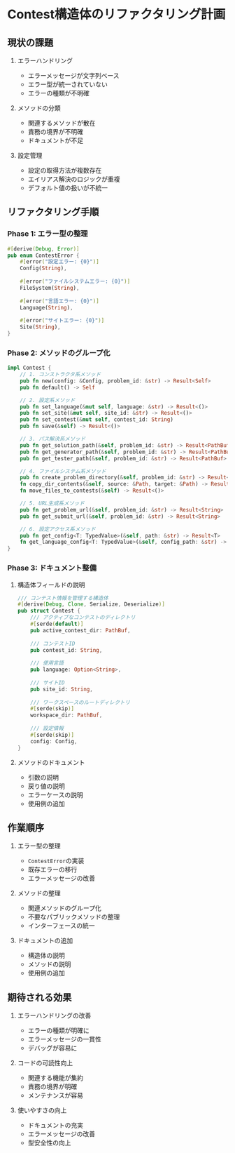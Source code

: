 # Contest構造体のリファクタリング計画

## 現状の課題

1. エラーハンドリング
   - エラーメッセージが文字列ベース
   - エラー型が統一されていない
   - エラーの種類が不明確

2. メソッドの分類
   - 関連するメソッドが散在
   - 責務の境界が不明確
   - ドキュメントが不足

3. 設定管理
   - 設定の取得方法が複数存在
   - エイリアス解決のロジックが重複
   - デフォルト値の扱いが不統一

## リファクタリング手順

### Phase 1: エラー型の整理

```rust
#[derive(Debug, Error)]
pub enum ContestError {
    #[error("設定エラー: {0}")]
    Config(String),
    
    #[error("ファイルシステムエラー: {0}")]
    FileSystem(String),
    
    #[error("言語エラー: {0}")]
    Language(String),
    
    #[error("サイトエラー: {0}")]
    Site(String),
}
```

### Phase 2: メソッドのグループ化

```rust
impl Contest {
    // 1. コンストラクタ系メソッド
    pub fn new(config: &Config, problem_id: &str) -> Result<Self>
    pub fn default() -> Self

    // 2. 設定系メソッド
    pub fn set_language(&mut self, language: &str) -> Result<()>
    pub fn set_site(&mut self, site_id: &str) -> Result<()>
    pub fn set_contest(&mut self, contest_id: String)
    pub fn save(&self) -> Result<()>

    // 3. パス解決系メソッド
    pub fn get_solution_path(&self, problem_id: &str) -> Result<PathBuf>
    pub fn get_generator_path(&self, problem_id: &str) -> Result<PathBuf>
    pub fn get_tester_path(&self, problem_id: &str) -> Result<PathBuf>

    // 4. ファイルシステム系メソッド
    pub fn create_problem_directory(&self, problem_id: &str) -> Result<()>
    fn copy_dir_contents(&self, source: &Path, target: &Path) -> Result<()>
    fn move_files_to_contests(&self) -> Result<()>

    // 5. URL生成系メソッド
    pub fn get_problem_url(&self, problem_id: &str) -> Result<String>
    pub fn get_submit_url(&self, problem_id: &str) -> Result<String>

    // 6. 設定アクセス系メソッド
    pub fn get_config<T: TypedValue>(&self, path: &str) -> Result<T>
    fn get_language_config<T: TypedValue>(&self, config_path: &str) -> Result<T>
}
```

### Phase 3: ドキュメント整備

1. 構造体フィールドの説明
   ```rust
   /// コンテスト情報を管理する構造体
   #[derive(Debug, Clone, Serialize, Deserialize)]
   pub struct Contest {
       /// アクティブなコンテストのディレクトリ
       #[serde(default)]
       pub active_contest_dir: PathBuf,
       
       /// コンテストID
       pub contest_id: String,
       
       /// 使用言語
       pub language: Option<String>,
       
       /// サイトID
       pub site_id: String,
       
       /// ワークスペースのルートディレクトリ
       #[serde(skip)]
       workspace_dir: PathBuf,
       
       /// 設定情報
       #[serde(skip)]
       config: Config,
   }
   ```

2. メソッドのドキュメント
   - 引数の説明
   - 戻り値の説明
   - エラーケースの説明
   - 使用例の追加

## 作業順序

1. エラー型の整理
   - `ContestError`の実装
   - 既存エラーの移行
   - エラーメッセージの改善

2. メソッドの整理
   - 関連メソッドのグループ化
   - 不要なパブリックメソッドの整理
   - インターフェースの統一

3. ドキュメントの追加
   - 構造体の説明
   - メソッドの説明
   - 使用例の追加

## 期待される効果

1. エラーハンドリングの改善
   - エラーの種類が明確に
   - エラーメッセージの一貫性
   - デバッグが容易に

2. コードの可読性向上
   - 関連する機能が集約
   - 責務の境界が明確
   - メンテナンスが容易

3. 使いやすさの向上
   - ドキュメントの充実
   - エラーメッセージの改善
   - 型安全性の向上 
